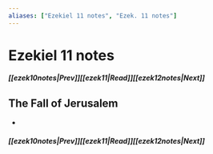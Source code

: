 ```yaml
---
aliases: ["Ezekiel 11 notes", "Ezek. 11 notes"]
---
```

# Ezekiel 11 notes
##### <span class=arrow-left></span>[[ezek10notes|Prev]]<span class=navigation-separator></span>[[ezek11|Read]]<span class=navigation-separator></span>[[ezek12notes|Next]]<span class=arrow-right></span>
## The Fall of Jerusalem
- 
##### <span class=arrow-left></span>[[ezek10notes|Prev]]<span class=navigation-separator></span>[[ezek11|Read]]<span class=navigation-separator></span>[[ezek12notes|Next]]<span class=arrow-right></span>